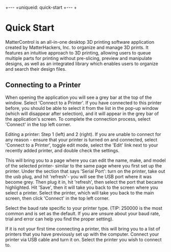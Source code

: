 +---
+uniqueid: quick-start
+---
+

# Quick Start

MatterControl is an all-in-one desktop 3D printing software application created by MatterHackers, Inc. to organize and manage 3D prints. It features an intuitive approach to 3D printing, allowing users to queue multiple parts for printing without pre-slicing, preview and manipulate designs, as well as an integrated library which enables users to organize and search their design files.

## Connecting to a Printer
When opening the application you will see a grey bar at the top of the window. Select 'Connect to a Printer'. If you have connected to this printer before, you should be able to select it from the list in the pop-up window (which will disappear after selection), and it will appear in the grey bar of the application's screen. To complete the connection process, select 'Connect' in the top left corner.


Editing a printer: Step 1 (left) and 2 (right).
If you are unable to connect for any reason - ensure that your printer is turned on and connected, select 'Connect to a Printer', toggle edit mode, select the 'Edit' link next to your recently added printer, and double check the settings.

This will bring you to a page where you can edit the name, make, and model of the selected printer- similar to the same page where you first set up the printer. Under the section that says 'Serial Port': turn on the printer, take out the usb plug, and hit 'refresh'- you will see the USB port where it was become grey. Then plug it in, hit 'refresh', then select the port that became highlighted. Hit 'Save', then it will take you back to the screen where you select a printer. Select the printer, which will take you back to the main screen, then click 'Connect' in the top left corner.

Select the baud rate specific to your printer type. (TIP: 250000 is the most common and is set as the default. If you are unsure about your baud rate, trial and error can help you find the proper setting).

If it is not your first time connecting a printer, this will bring you to a list of printers that you have previously set up with the computer. Connect your printer via USB cable and turn it on. Select the printer you wish to connect to. 